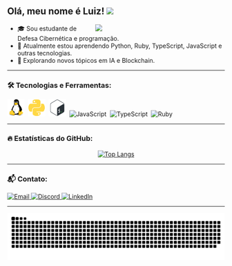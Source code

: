 <h2 align="left">Olá, meu nome é Luiz! <img src="https://media.giphy.com/media/hvRJCLFzcasrR4ia7z/giphy.gif" width="25px"></h2>
<img align="right" src="https://external-content.duckduckgo.com/iu/?u=https%3A%2F%2Fcdn.iconscout.com%2Ficon%2Ffree%2Fpng-512%2Flinux-17-570099.png&f=1&nofb=1&ipt=b9581f1132471626cd360aef99389e1abaeb47ac2c5a94f3419ae5df35001e96&ipo=images" width="300"/>

- 🎓 Sou estudante de Defesa Cibernética e programação.
- 🌱 Atualmente estou aprendendo Python, Ruby, TypeScript, JavaScript e outras tecnologias.
- 📖 Explorando novos tópicos em IA e Blockchain.

---

### 🛠️ Tecnologias e Ferramentas:
<div>
  <img src="https://raw.githubusercontent.com/devicons/devicon/master/icons/linux/linux-original.svg" alt="Linux" width="40" height="40"/>&nbsp;
  <img src="https://raw.githubusercontent.com/devicons/devicon/master/icons/python/python-plain.svg" alt="Python" width="40" height="40"/>&nbsp;
  <img src="https://raw.githubusercontent.com/devicons/devicon/master/icons/bash/bash-original.svg" alt="Bash" width="40" height="40"/>&nbsp;
  <img src="https://cdn.jsdelivr.net/gh/devicons/devicon/icons/javascript/javascript-original.svg" alt="JavaScript" width="40" height="40"/>&nbsp;
  <img src="https://cdn.jsdelivr.net/gh/devicons/devicon/icons/typescript/typescript-original.svg" alt="TypeScript" width="40" height="40"/>&nbsp;
  <img src="https://cdn.jsdelivr.net/gh/devicons/devicon/icons/ruby/ruby-original.svg" alt="Ruby" width="40" height="40"/>&nbsp;
</div>

---

### 🔥 Estatísticas do GitHub:
<div align="center">
  <a href="https://github.com/LuizWT">
    <img align="center" src="https://github-readme-stats.vercel.app/api/top-langs/?username=LuizWT&theme=dark&show_icons=true&hide_border=true&layout=compact" alt="Top Langs" height="180"/>
  </a>
</div>


---

### 📬 Contato:
<div>
  <a href="mailto:luizfelipe.sec@proton.me" target="_blank">
    <img src="https://img.shields.io/badge/-Email-%23333?style=for-the-badge&logo=gmail&logoColor=white" alt="Email">
  </a>
  <a href="https://discordapp.com/channels/783523442728370186/" target="_blank">
    <img src="https://img.shields.io/badge/-Discord-%23333?style=for-the-badge&logo=discord&logoColor=white" alt="Discord">
  </a>
  <a href="https://linkedin.com.br/in/luizwt" target="_blank">
    <img src="https://custom-icon-badges.demolab.com/badge/LinkedIn-0A66C2?style=for-the-badge&logo=linkedin-white&logoColor=white" alt="LinkedIn">
  </a>
</div>

---

<picture>
  <source media="(prefers-color-scheme: dark)" srcset="https://raw.githubusercontent.com/platane/snk/output/github-contribution-grid-snake-dark.svg">
  <img alt="github-snake" src="https://raw.githubusercontent.com/platane/snk/output/github-contribution-grid-snake-dark.svg">
</picture>
